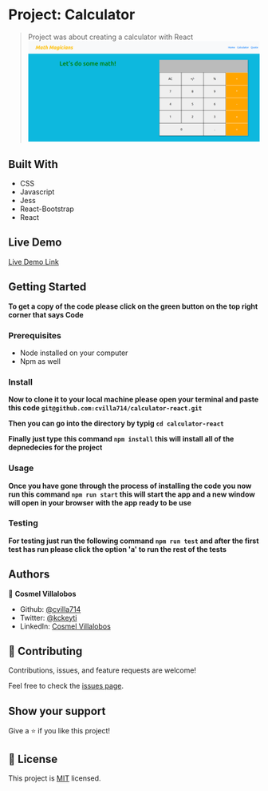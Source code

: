 # Project: Calculator

> Project was about creating a calculator with React
> ![screenshot](./app_screenshot.png)

## Built With

- CSS
- Javascript
- Jess
- React-Bootstrap
- React

## Live Demo

[Live Demo Link](https://calculator-project-react.herokuapp.com/)

## Getting Started

**To get a copy of the code please click on the green button on the top right corner that says Code**

### Prerequisites

- Node installed on your computer
- Npm as well

### Install

**Now to clone it to your local machine please open your terminal and paste this code `git@github.com:cvilla714/calculator-react.git`**

**Then you can go into the directory by typig `cd calculator-react `**

**Finally just type this command `npm install` this will install all of the depnedecies for the project**

### Usage

**Once you have gone through the process of installing the code you now run this command `npm run start` this will start the app and a new window will open in your browser with the app ready to be use**

### Testing

**For testing just run the following command `npm run test` and after the first test has run please click the option 'a' to run the rest of the tests**

## Authors

👤 **Cosmel Villalobos**

- Github: [@cvilla714](https://github.com/cvilla714)
- Twitter: [@kckeyti](https://twitter.com/kckeyti)
- LinkedIn: [Cosmel Villalobos](https://www.linkedin.com/in/cosvilla/)

## 🤝 Contributing

Contributions, issues, and feature requests are welcome!

Feel free to check the [issues page](https://github.com/cvilla714/calculator-react/issues).

## Show your support

Give a ⭐️ if you like this project!

## 📝 License

This project is [MIT](https://github.com/cvilla714/calculator-react/blob/development/LICENSE) licensed.

